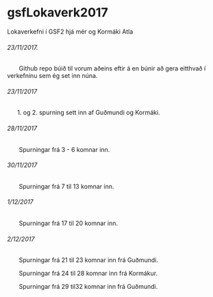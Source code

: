# gsfLokaverk2017
Lokaverkefni í GSF2 hjá mér og Kormáki Atla

###### 23/11/2017.
&nbsp;&nbsp;&nbsp;&nbsp;&nbsp;&nbsp; Github repo búið til vorum aðeins eftir á en búnir að gera eitthvað í verkefninu sem ég set inn núna.
###### 23/11/2017
&nbsp;&nbsp;&nbsp;&nbsp;&nbsp;&nbsp;1. og 2. spurning sett inn af Guðmundi og Kormáki.
###### 28/11/2017  
&nbsp;&nbsp;&nbsp;&nbsp;&nbsp;&nbsp; Spurningar frá 3 - 6 komnar inn.
###### 30/11/2017 
&nbsp;&nbsp;&nbsp;&nbsp;&nbsp;&nbsp; Spurningar frá 7 til 13 komnar inn.
###### 1/12/2017
&nbsp;&nbsp;&nbsp;&nbsp;&nbsp;&nbsp; Spurningar frá 17 til 20 komnar inn.
###### 2/12/2017 
&nbsp;&nbsp;&nbsp;&nbsp;&nbsp;&nbsp; Spurningar frá 21 til 23 komnar inn frá Guðmundi.

&nbsp;&nbsp;&nbsp;&nbsp;&nbsp;&nbsp; Spurningar frá 24 til 28 komnar inn frá Kormákur.

&nbsp;&nbsp;&nbsp;&nbsp;&nbsp;&nbsp; Spurningar frá 29 til32 komnar inn frá Guðmundi.

